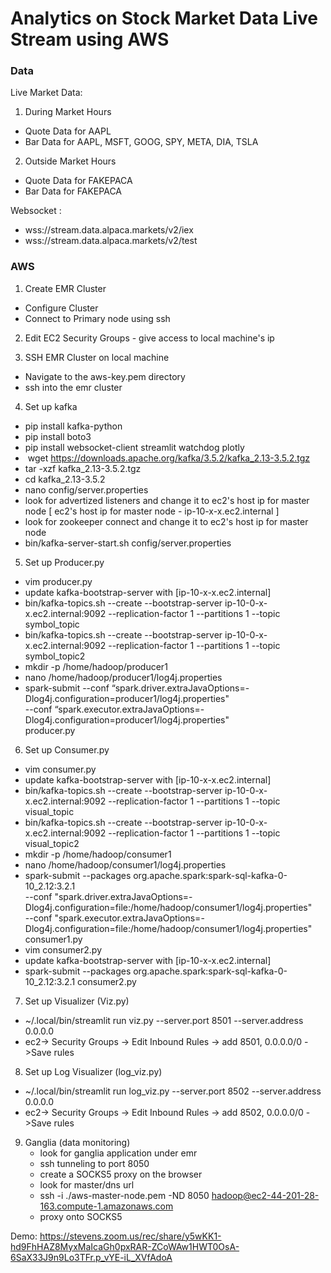 # Analytics on Stock Market Data Live Stream using AWS

### Data 

 Live Market Data:
 1. During Market Hours
 - Quote Data for AAPL
 - Bar Data for AAPL, MSFT, GOOG, SPY, META, DIA, TSLA
 2. Outside Market Hours 
 - Quote Data for FAKEPACA
 - Bar Data for FAKEPACA 

Websocket : 
- wss://stream.data.alpaca.markets/v2/iex
- wss://stream.data.alpaca.markets/v2/test

### AWS

1. Create EMR Cluster
- Configure Cluster
- Connect to Primary node using ssh


2. Edit EC2 Security Groups - give access to local machine's ip


3. SSH EMR Cluster on local machine
- Navigate to the aws-key.pem directory
- ssh into the emr cluster


4. Set up kafka
- pip install kafka-python
- pip install boto3
- pip install websocket-client streamlit watchdog plotly
-  wget https://downloads.apache.org/kafka/3.5.2/kafka_2.13-3.5.2.tgz
- tar -xzf kafka_2.13-3.5.2.tgz
- cd kafka_2.13-3.5.2
- nano config/server.properties
- look for advertized listeners and change it to ec2's host ip for master node [ ec2's host ip for master node - ip-10-x-x.ec2.internal ]
- look for zookeeper connect and change it to ec2's host ip for master node
- bin/kafka-server-start.sh config/server.properties


5. Set up Producer.py
- vim producer.py
- update kafka-bootstrap-server with [ip-10-x-x.ec2.internal]
- bin/kafka-topics.sh --create --bootstrap-server ip-10-0-x-x.ec2.internal:9092 --replication-factor 1 --partitions 1 --topic symbol_topic
- bin/kafka-topics.sh --create --bootstrap-server ip-10-0-x-x.ec2.internal:9092 --replication-factor 1 --partitions 1 --topic symbol_topic2
- mkdir -p /home/hadoop/producer1
- nano /home/hadoop/producer1/log4j.properties
- spark-submit --conf “spark.driver.extraJavaOptions=-Dlog4j.configuration=producer1/log4j.properties" \
             --conf “spark.executor.extraJavaOptions=-Dlog4j.configuration=producer1/log4j.properties" \
             producer.py



6. Set up Consumer.py
- vim consumer.py
- update kafka-bootstrap-server with [ip-10-x-x.ec2.internal]
- bin/kafka-topics.sh --create --bootstrap-server ip-10-0-x-x.ec2.internal:9092 --replication-factor 1 --partitions 1 --topic visual_topic
- bin/kafka-topics.sh --create --bootstrap-server ip-10-0-x-x.ec2.internal:9092 --replication-factor 1 --partitions 1 --topic visual_topic2
- mkdir -p /home/hadoop/consumer1
- nano /home/hadoop/consumer1/log4j.properties
- spark-submit --packages org.apache.spark:spark-sql-kafka-0-10_2.12:3.2.1 \
             --conf "spark.driver.extraJavaOptions=-Dlog4j.configuration=file:/home/hadoop/consumer1/log4j.properties" \
             --conf "spark.executor.extraJavaOptions=-Dlog4j.configuration=file:/home/hadoop/consumer1/log4j.properties" \
             consumer1.py
- vim consumer2.py
- update kafka-bootstrap-server with [ip-10-x-x.ec2.internal]
- spark-submit --packages org.apache.spark:spark-sql-kafka-0-10_2.12:3.2.1 consumer2.py

7. Set up Visualizer (Viz.py)
- ~/.local/bin/streamlit run viz.py --server.port 8501 --server.address 0.0.0.0
- ec2-> Security Groups -> Edit Inbound Rules -> add 8501, 0.0.0.0/0 ->Save rules


8. Set up Log Visualizer (log_viz.py)
- ~/.local/bin/streamlit run log_viz.py --server.port 8502 --server.address 0.0.0.0
- ec2-> Security Groups -> Edit Inbound Rules -> add 8502, 0.0.0.0/0 ->Save rules


9. Ganglia (data monitoring)
    - look for ganglia application under emr
    - ssh tunneling to port 8050
    - create a SOCKS5 proxy on the browser
    - look for master/dns url
    - ssh -i ./aws-master-node.pem -ND 8050 hadoop@ec2-44-201-28-163.compute-1.amazonaws.com
    - proxy onto SOCKS5

Demo:
https://stevens.zoom.us/rec/share/y5wKK1-hd9FhHAZ8MyxMaIcaGh0pxRAR-ZCoWAw1HWT0OsA-6SaX33J9n9Lo3TFr.p_vYE-iL_XVfAdoA
